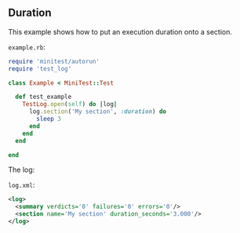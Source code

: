 ## Duration

This example shows how to put an execution duration onto a section.

```example.rb```:
```ruby
require 'minitest/autorun'
require 'test_log'

class Example < MiniTest::Test

  def test_example
    TestLog.open(self) do |log|
      log.section('My section', :duration) do
        sleep 3
      end
    end
  end

end
```

The log:

```log.xml```:
```xml
<log>
  <summary verdicts='0' failures='0' errors='0'/>
  <section name='My section' duration_seconds='3.000'/>
</log>
```
